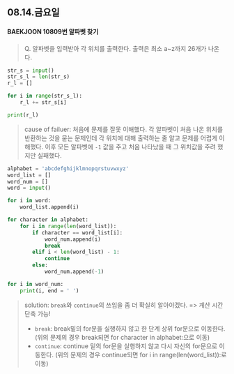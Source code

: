 ## 08.14.금요일

#### BAEKJOON 10809번 알파벳 찾기

> Q. 알파벳을 입력받아 각 위치를 출력한다. 출력은 최소 a~z까지 26개가 나온다.



```python
str_s = input()
str_s_l = len(str_s)
r_l = []

for i in range(str_s_l):
    r_l += str_s[i]

print(r_l)
```

> cause of failuer: 처음에 문제를 잘못 이해했다. 각 알파벳이 처음 나온 위치를 반환하는 것을 묻는 문제인데 각 위치에 대해 출력하는 줄 알고 문제를 어렵게 이해했다. 이후 모든 알파벳에 `-1` 값을 주고 처음 나타났을 때 그 위치값을 주려 했지만 실패했다.



```python
alphabet = 'abcdefghijklmnopqrstuvwxyz'
word_list = []
word_num = []
word = input()

for i in word:
    word_list.append(i)

for character in alphabet:
    for i in range(len(word_list)):
        if character == word_list[i]:
            word_num.append(i)
            break
        elif i < len(word_list) - 1:
            continue
        else:
            word_num.append(-1)

for i in word_num:
    print(i, end = ' ')
```

> solution: `break`와 `continue`의 쓰임을 좀 더 확실히 알아야겠다. => 계산 시간 단축 가능!
>
> - `break`: break밑의 for문을 실행하지 않고 한 단계 상위 for문으로 이동한다. (위의 문제의 경우 break되면 for character in alphabet:으로 이동)
> - `continue`: continue 밑의  for문을 실행하지 않고 다시 자신의 for문으로 이동한다. (위의 문제의 경우 continue되면 for i in range(len(word_list)):로 이동)
